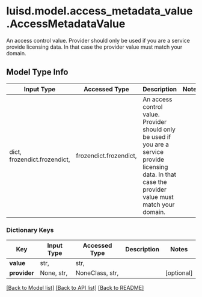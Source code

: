 # luisd.model.access_metadata_value.AccessMetadataValue

An access control value. Provider should only be used if you are a service provide licensing data. In that case  the provider value must match your domain.

## Model Type Info
Input Type | Accessed Type | Description | Notes
------------ | ------------- | ------------- | -------------
dict, frozendict.frozendict,  | frozendict.frozendict,  | An access control value. Provider should only be used if you are a service provide licensing data. In that case  the provider value must match your domain. | 

### Dictionary Keys
Key | Input Type | Accessed Type | Description | Notes
------------ | ------------- | ------------- | ------------- | -------------
**value** | str,  | str,  |  | 
**provider** | None, str,  | NoneClass, str,  |  | [optional] 

[[Back to Model list]](../../README.md#documentation-for-models) [[Back to API list]](../../README.md#documentation-for-api-endpoints) [[Back to README]](../../README.md)

